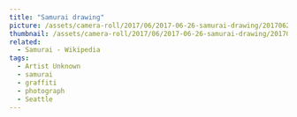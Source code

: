 ```yaml
---
title: "Samurai drawing"
picture: /assets/camera-roll/2017/06/2017-06-26-samurai-drawing/20170626_032946029_iOS.jpg
thumbnail: /assets/camera-roll/2017/06/2017-06-26-samurai-drawing/20170626_032946029_iOS-thumbnail.jpg
related:
  - Samurai - Wikipedia
tags:
  - Artist Unknown
  - samurai
  - graffiti
  - photograph
  - Seattle
---
```

